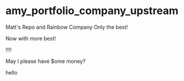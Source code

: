 amy_portfolio_company_upstream
==============================


Matt's Repo and Rainbow Company
Only the best!

Now with more best!

!!!!


May I please have $ome money?


hello